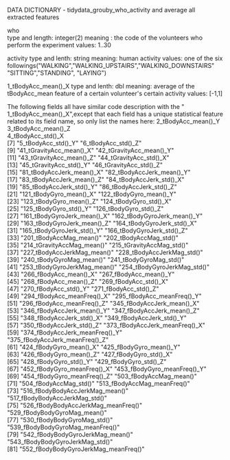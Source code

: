DATA DICTIONARY - tidydata_grouby_who_activity and average all extracted features
           
who   
    type and length: integer(2)
    meaning : the code of the volunteers who perform the experiment
    values: 1..30
    
activity
    type and lenth: string
    meaning: human activity
    values: one of the six followings("WALKING","WALKING_UPSTAIRS","WALKING_DOWNSTAIRS" "SITTING","STANDING", "LAYING") 

 1_tBodyAcc_mean()_X
    type and lenth: dbl
    meaning: average of the tBodyAcc_mean feature of a certain volunteer's certain activity 
    values: [-1,1]
 
 The following fields all have similar code description with the " 1_tBodyAcc_mean()_X",except that each field has a 
 unique statistical feature related to its field name, so only list the names here:
 2_tBodyAcc_mean()_Y                
 3_tBodyAcc_mean()_Z                 
 4_tBodyAcc_std()_X                 
 [7] "5_tBodyAcc_std()_Y"                  "6_tBodyAcc_std()_Z"                 
 [9] "41_tGravityAcc_mean()_X"             "42_tGravityAcc_mean()_Y"            
[11] "43_tGravityAcc_mean()_Z"             "44_tGravityAcc_std()_X"             
[13] "45_tGravityAcc_std()_Y"              "46_tGravityAcc_std()_Z"             
[15] "81_tBodyAccJerk_mean()_X"            "82_tBodyAccJerk_mean()_Y"           
[17] "83_tBodyAccJerk_mean()_Z"            "84_tBodyAccJerk_std()_X"            
[19] "85_tBodyAccJerk_std()_Y"             "86_tBodyAccJerk_std()_Z"            
[21] "121_tBodyGyro_mean()_X"              "122_tBodyGyro_mean()_Y"             
[23] "123_tBodyGyro_mean()_Z"              "124_tBodyGyro_std()_X"              
[25] "125_tBodyGyro_std()_Y"               "126_tBodyGyro_std()_Z"              
[27] "161_tBodyGyroJerk_mean()_X"          "162_tBodyGyroJerk_mean()_Y"         
[29] "163_tBodyGyroJerk_mean()_Z"          "164_tBodyGyroJerk_std()_X"          
[31] "165_tBodyGyroJerk_std()_Y"           "166_tBodyGyroJerk_std()_Z"          
[33] "201_tBodyAccMag_mean()"              "202_tBodyAccMag_std()"              
[35] "214_tGravityAccMag_mean()"           "215_tGravityAccMag_std()"           
[37] "227_tBodyAccJerkMag_mean()"          "228_tBodyAccJerkMag_std()"          
[39] "240_tBodyGyroMag_mean()"             "241_tBodyGyroMag_std()"             
[41] "253_tBodyGyroJerkMag_mean()"         "254_tBodyGyroJerkMag_std()"         
[43] "266_fBodyAcc_mean()_X"               "267_fBodyAcc_mean()_Y"              
[45] "268_fBodyAcc_mean()_Z"               "269_fBodyAcc_std()_X"               
[47] "270_fBodyAcc_std()_Y"                "271_fBodyAcc_std()_Z"               
[49] "294_fBodyAcc_meanFreq()_X"           "295_fBodyAcc_meanFreq()_Y"          
[51] "296_fBodyAcc_meanFreq()_Z"           "345_fBodyAccJerk_mean()_X"          
[53] "346_fBodyAccJerk_mean()_Y"           "347_fBodyAccJerk_mean()_Z"          
[55] "348_fBodyAccJerk_std()_X"            "349_fBodyAccJerk_std()_Y"           
[57] "350_fBodyAccJerk_std()_Z"            "373_fBodyAccJerk_meanFreq()_X"      
[59] "374_fBodyAccJerk_meanFreq()_Y"       "375_fBodyAccJerk_meanFreq()_Z"      
[61] "424_fBodyGyro_mean()_X"              "425_fBodyGyro_mean()_Y"             
[63] "426_fBodyGyro_mean()_Z"              "427_fBodyGyro_std()_X"              
[65] "428_fBodyGyro_std()_Y"               "429_fBodyGyro_std()_Z"              
[67] "452_fBodyGyro_meanFreq()_X"          "453_fBodyGyro_meanFreq()_Y"         
[69] "454_fBodyGyro_meanFreq()_Z"          "503_fBodyAccMag_mean()"             
[71] "504_fBodyAccMag_std()"               "513_fBodyAccMag_meanFreq()"         
[73] "516_fBodyBodyAccJerkMag_mean()"      "517_fBodyBodyAccJerkMag_std()"      
[75] "526_fBodyBodyAccJerkMag_meanFreq()"  "529_fBodyBodyGyroMag_mean()"        
[77] "530_fBodyBodyGyroMag_std()"          "539_fBodyBodyGyroMag_meanFreq()"    
[79] "542_fBodyBodyGyroJerkMag_mean()"     "543_fBodyBodyGyroJerkMag_std()"     
[81] "552_fBodyBodyGyroJerkMag_meanFreq()"
